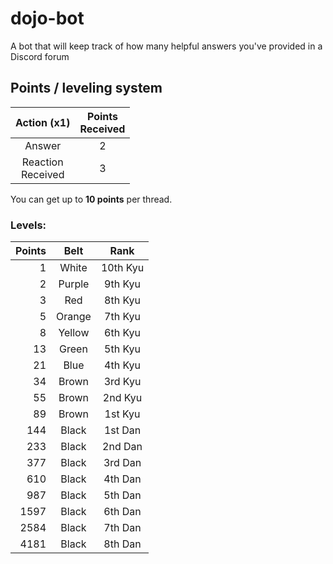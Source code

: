 # dojo-bot
A bot that will keep track of how many helpful answers you've provided in a Discord forum

## Points / leveling system

|      Action (x1)     | Points<br>Received |
|:--------------------:|:------------------:|
|        Answer        |          2         |
| Reaction<br>Received |          3         |

You can get up to **10 points** per thread.

### Levels:

| Points |  Belt  |   Rank   |
|-------:|:------:|:--------:|
|      1 |  White | 10th Kyu |
|      2 | Purple |  9th Kyu |
|      3 |   Red  |  8th Kyu |
|      5 | Orange |  7th Kyu |
|      8 | Yellow |  6th Kyu |
|     13 |  Green |  5th Kyu |
|     21 |  Blue  |  4th Kyu |
|     34 |  Brown |  3rd Kyu |
|     55 |  Brown |  2nd Kyu |
|     89 |  Brown |  1st Kyu |
|    144 |  Black |  1st Dan |
|    233 |  Black |  2nd Dan |
|    377 |  Black |  3rd Dan |
|    610 |  Black |  4th Dan |
|    987 |  Black |  5th Dan |
|   1597 |  Black |  6th Dan |
|   2584 |  Black |  7th Dan |
|   4181 |  Black |  8th Dan |
